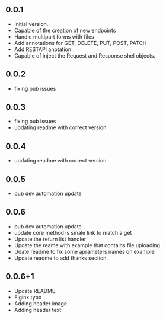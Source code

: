 ## 0.0.1

- Initial version.
- Capable of the creation of new endpoints
- Handle multipart forms with files
- Add annotations for GET, DELETE, PUT, POST, PATCH
- Add RESTAPI anotation
- Capable of inject the Request and Response shel objects.

## 0.0.2
- fixing pub issues 

## 0.0.3
- fixing pub issues 
- updating readme with correct version 

## 0.0.4
- updating readme with correct version 

## 0.0.5
- pub dev automation update

## 0.0.6
- pub dev automation update
- update core method is smale link to match a get
- Update the return list handler 
- Update the reame with example that contains file uploading
- Udate readme to fix some aprameters names on example
- Update readme to add thanks section.
## 0.0.6+1
- Update README
- Figinx typo
- Adding header image 
- Adding header text
